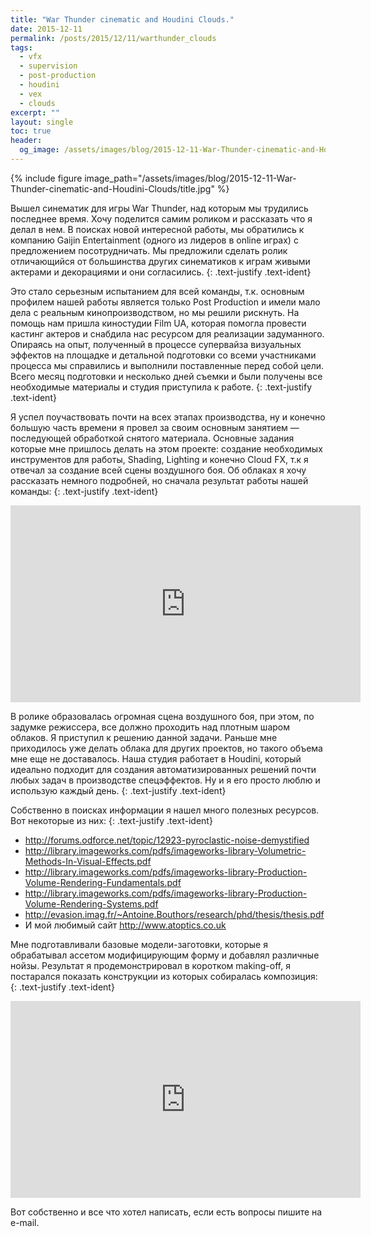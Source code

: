 ```yaml
---
title: "War Thunder cinematic and Houdini Clouds."
date: 2015-12-11
permalink: /posts/2015/12/11/warthunder_clouds
tags:
  - vfx
  - supervision
  - post-production
  - houdini
  - vex
  - clouds
excerpt: ""
layout: single
toc: true
header:
  og_image: /assets/images/blog/2015-12-11-War-Thunder-cinematic-and-Houdini-Clouds/title.jpg
---
```

{% include figure image_path="/assets/images/blog/2015-12-11-War-Thunder-cinematic-and-Houdini-Clouds/title.jpg" %}

Вышел синематик для игры War Thunder, над которым мы трудились последнее время. Хочу поделится самим роликом и рассказать что я делал в нем. В поисках новой интересной работы, мы обратились к компанию Gaijin Entertainment (одного из лидеров в online играх) с предложением посотрудничать. Мы предложили сделать ролик отличающийся от большинства других синематиков к играм живыми актерами и декорациями и они согласились.
{: .text-justify .text-ident}

Это стало серьезным испытанием для всей команды, т.к. основным профилем нашей работы является только Post Production и имели мало дела с реальным кинопроизводством, но мы решили рискнуть. На помощь нам пришла киностудии Film UA, которая помогла провести кастинг актеров и снабдила нас ресурсом для реализации задуманного. Опираясь на опыт, полученный в процессе супервайза визуальных эффектов на площадке и детальной подготовки со всеми участниками процесса мы справились и выполнили поставленные перед собой цели. Всего месяц подготовки и несколько дней съемки и были получены все необходимые материалы и студия приступила к работе.
{: .text-justify .text-ident}

Я успел поучаствовать почти на всех этапах производства, ну и конечно большую часть времени я провел за своим основным занятием — последующей обработкой снятого материала. Основные задания которые мне пришлось делать на этом проекте: создание необходимых инструментов для работы, Shading, Lighting и конечно Cloud FX, т.к я отвечал за создание всей сцены воздушного боя. Об облаках я хочу рассказать немного подробней, но сначала результат работы нашей команды:
{: .text-justify .text-ident}

<iframe src="https://player.vimeo.com/video/108152095" width="560" height="315" frameborder="0"> </iframe>

В ролике образовалась огромная сцена воздушного боя, при этом, по задумке режиссера, все должно проходить над плотным шаром облаков. Я приступил к решению данной задачи. Раньше мне приходилось уже делать облака для других проектов, но такого объема мне еще не доставалось. Наша студия работает в Houdini, который идеально подходит для создания автоматизированных решений почти любых задач в производстве спецэффектов. Ну и я его просто люблю и использую каждый день.
{: .text-justify .text-ident}

Собственно в поисках информации я нашел много полезных ресурсов. Вот некоторые из них:
{: .text-justify .text-ident}

* <http://forums.odforce.net/topic/12923-pyroclastic-noise-demystified>
* <http://library.imageworks.com/pdfs/imageworks-library-Volumetric-Methods-In-Visual-Effects.pdf>
* <http://library.imageworks.com/pdfs/imageworks-library-Production-Volume-Rendering-Fundamentals.pdf>
* <http://library.imageworks.com/pdfs/imageworks-library-Production-Volume-Rendering-Systems.pdf>
* <http://evasion.imag.fr/~Antoine.Bouthors/research/phd/thesis/thesis.pdf>
* И мой любимый сайт <http://www.atoptics.co.uk>

Мне подготавливали базовые модели-заготовки, которые я обрабатывал ассетом модифицирующим форму и добавлял различные нойзы. Результат я продемонстрировал в коротком making-off, я постарался показать конструкции из которых собиралась композиция:
{: .text-justify .text-ident}

<iframe src="https://player.vimeo.com/video/111368752" width="560" height="315" frameborder="0"> </iframe>

Вот собственно и все что хотел написать, если есть вопросы пишите на e-mail.